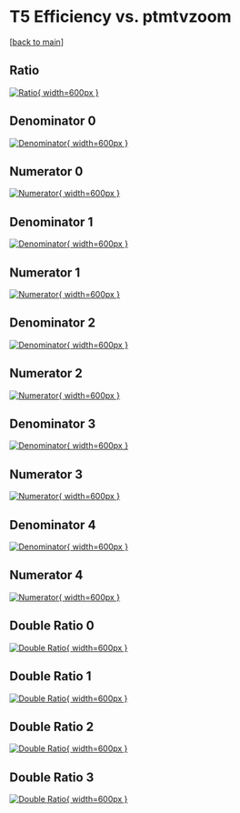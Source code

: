 # T5 Efficiency vs. ptmtvzoom

[[back to main](./)]



## Ratio

[![Ratio](../mtv/var/T5_loweta_13_-1_eff_ptmtvzoom.png){ width=600px }](../mtv/var/T5_loweta_13_-1_eff_ptmtvzoom.pdf)

## Denominator 0

[![Denominator](../mtv/den/T5_loweta_13_-1_eff_ptmtvzoom_den0.png){ width=600px }](../mtv/den/T5_loweta_13_-1_eff_ptmtvzoom_den0.pdf)

## Numerator 0

[![Numerator](../mtv/num/T5_loweta_13_-1_eff_ptmtvzoom_num0.png){ width=600px }](../mtv/num/T5_loweta_13_-1_eff_ptmtvzoom_num0.pdf)

## Denominator 1

[![Denominator](../mtv/den/T5_loweta_13_-1_eff_ptmtvzoom_den1.png){ width=600px }](../mtv/den/T5_loweta_13_-1_eff_ptmtvzoom_den1.pdf)

## Numerator 1

[![Numerator](../mtv/num/T5_loweta_13_-1_eff_ptmtvzoom_num1.png){ width=600px }](../mtv/num/T5_loweta_13_-1_eff_ptmtvzoom_num1.pdf)

## Denominator 2

[![Denominator](../mtv/den/T5_loweta_13_-1_eff_ptmtvzoom_den2.png){ width=600px }](../mtv/den/T5_loweta_13_-1_eff_ptmtvzoom_den2.pdf)

## Numerator 2

[![Numerator](../mtv/num/T5_loweta_13_-1_eff_ptmtvzoom_num2.png){ width=600px }](../mtv/num/T5_loweta_13_-1_eff_ptmtvzoom_num2.pdf)

## Denominator 3

[![Denominator](../mtv/den/T5_loweta_13_-1_eff_ptmtvzoom_den3.png){ width=600px }](../mtv/den/T5_loweta_13_-1_eff_ptmtvzoom_den3.pdf)

## Numerator 3

[![Numerator](../mtv/num/T5_loweta_13_-1_eff_ptmtvzoom_num3.png){ width=600px }](../mtv/num/T5_loweta_13_-1_eff_ptmtvzoom_num3.pdf)

## Denominator 4

[![Denominator](../mtv/den/T5_loweta_13_-1_eff_ptmtvzoom_den4.png){ width=600px }](../mtv/den/T5_loweta_13_-1_eff_ptmtvzoom_den4.pdf)

## Numerator 4

[![Numerator](../mtv/num/T5_loweta_13_-1_eff_ptmtvzoom_num4.png){ width=600px }](../mtv/num/T5_loweta_13_-1_eff_ptmtvzoom_num4.pdf)

## Double Ratio 0

[![Double Ratio](../mtv/ratio/T5_loweta_13_-1_eff_ptmtvzoom_ratio0.png){ width=600px }](../mtv/ratio/T5_loweta_13_-1_eff_ptmtvzoom_ratio0.pdf)

## Double Ratio 1

[![Double Ratio](../mtv/ratio/T5_loweta_13_-1_eff_ptmtvzoom_ratio1.png){ width=600px }](../mtv/ratio/T5_loweta_13_-1_eff_ptmtvzoom_ratio1.pdf)

## Double Ratio 2

[![Double Ratio](../mtv/ratio/T5_loweta_13_-1_eff_ptmtvzoom_ratio2.png){ width=600px }](../mtv/ratio/T5_loweta_13_-1_eff_ptmtvzoom_ratio2.pdf)

## Double Ratio 3

[![Double Ratio](../mtv/ratio/T5_loweta_13_-1_eff_ptmtvzoom_ratio3.png){ width=600px }](../mtv/ratio/T5_loweta_13_-1_eff_ptmtvzoom_ratio3.pdf)

